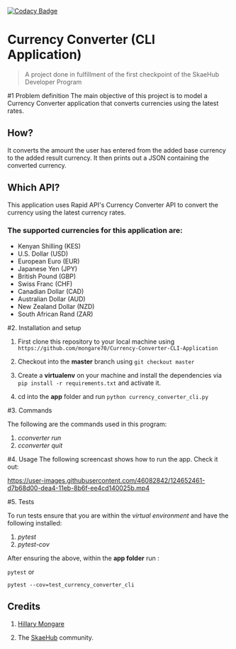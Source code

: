 [![Codacy Badge](https://api.codacy.com/project/badge/Grade/7ff729f29a26451bb845929a87966750)](https://app.codacy.com/gh/mongare70/Currency-Converter-CLI-Application-PyInquirer?utm_source=github.com&utm_medium=referral&utm_content=mongare70/Currency-Converter-CLI-Application-PyInquirer&utm_campaign=Badge_Grade_Settings)

# Currency Converter (CLI Application)

>A project done in fulfillment of the first checkpoint of the SkaeHub Developer Program

#1 Problem definition
The main objective of this project is to model a Currency Converter application that converts currencies using the latest rates.

## How?
It converts the amount the user has entered from the added base currency to the added result currency.
It then prints out a JSON containing the converted currency.

## Which API?
This application uses Rapid API's Currency Converter API 
to convert the currency using the latest currency rates.
  
### The supported currencies for this application are:
  * Kenyan Shilling (KES)
  * U.S. Dollar (USD)
  * European Euro (EUR)
  * Japanese Yen (JPY)
  * British Pound (GBP)
  * Swiss Franc (CHF)
  * Canadian Dollar (CAD)
  * Australian Dollar (AUD)
  * New Zealand Dollar (NZD)
  * South African Rand (ZAR)

#2. Installation and setup

1. First clone this repository to your local machine using `https://github.com/mongare70/Currency-Converter-CLI-Application`

2. Checkout into the **master** branch using `git checkout master`

3. Create a **virtualenv** on your machine and install the dependencies via `pip install -r requirements.txt` and activate it.

4. cd into the **app** folder and run `python currency_converter_cli.py`


#3. Commands

The following are the commands used in this program:

1. *cconverter run*
2. *cconverter quit*


#4. Usage
The following screencast shows how to run the app. Check it out:

https://user-images.githubusercontent.com/46082842/124652461-d7b68d00-dea4-11eb-8b6f-ee4cd140025b.mp4



#5. Tests

To run tests ensure that you are within the *virtual environment* and have the following installed:

1. *pytest*
2. *pytest-cov*

After ensuring the above, within the **app folder** run :

`pytest` or

`pytest --cov=test_currency_converter_cli`
  

## Credits

1. [Hillary Mongare](https://github.com/mongare70)

2. The [SkaeHub](https://skaehub.com/) community.

